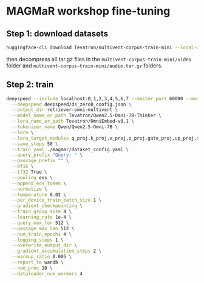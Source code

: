 # MAGMaR workshop fine-tuning

## Step 1: download datasets
```bash
huggingface-cli download Tevatron/multivent-corpus-train-mini --local-dir multivent-corpus-train-mini --repo-type dataset
```
then decompress all tar.gz files in the `multivent-corpus-train-mini/video` folder and `multivent-corpus-train-mini/audio.tar.gz` folders.

## Step 2: train
```bash
deepspeed --include localhost:0,1,2,3,4,5,6,7 --master_port 60000 --module tevatron.retriever.driver.train_mm \
  --deepspeed deepspeed/ds_zero0_config.json \
  --output_dir retriever-omni-multivent \
  --model_name_or_path Tevatron/Qwen2.5-Omni-7B-Thinker \
  --lora_name_or_path Tevatron/OmniEmbed-v0.1 \
  --tokenizer_name Qwen/Qwen2.5-Omni-7B \
  --lora \
  --lora_target_modules q_proj,k_proj,v_proj,o_proj,gate_proj,up_proj,down_proj \
  --save_steps 50 \
  --train_yaml ./magmar/dataset_config.yaml \
  --query_prefix "Query: " \
  --passage_prefix "" \
  --bf16 \
  --tf32 True \
  --pooling eos \
  --append_eos_token \
  --normalize \
  --temperature 0.02 \
  --per_device_train_batch_size 1 \
  --gradient_checkpointing \
  --train_group_size 4 \
  --learning_rate 1e-4 \
  --query_max_len 512 \
  --passage_max_len 512 \
  --num_train_epochs 4 \
  --logging_steps 1 \
  --overwrite_output_dir \
  --gradient_accumulation_steps 2 \
  --warmup_ratio 0.005 \
  --report_to wandb \
  --num_proc 10 \
  --dataloader_num_workers 4
```